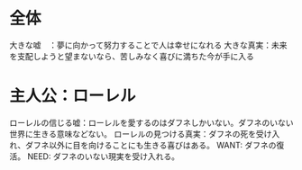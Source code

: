 # 全体
大きな嘘　：夢に向かって努力することで人は幸せになれる
大きな真実：未来を支配しようと望まないなら、苦しみなく喜びに満ちた今が手に入る

# 主人公：ローレル
ローレルの信じる嘘：ローレルを愛するのはダフネしかいない。ダフネのいない世界に生きる意味などない。
ローレルの見つける真実：ダフネの死を受け入れ、ダフネ以外に目を向けることにも生きる喜びはある。
WANT: ダフネの復活。
NEED: ダフネのいない現実を受け入れる。